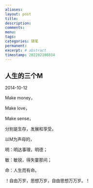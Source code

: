 ```yaml
---
aliases:
layout: post
title:
description:
comments:
menu:
tags: 
categories: 随笔
permanent: 
excerpt: # abstract
timestamp: 202202180834
---
```


## 人生的三个M

2014-10-12

 Make money，  
   
 Make love，  
   
 Make sense，  
   
 分别是生存，发展和享受。  
   
 以M为声母的，  
   
 明：明达事理，明德；  
   
 敏：敏锐，得失霎那间；  
   
 命：人生而有命。  
   
 ！自由万岁，思想万岁，自由思想万万岁。！